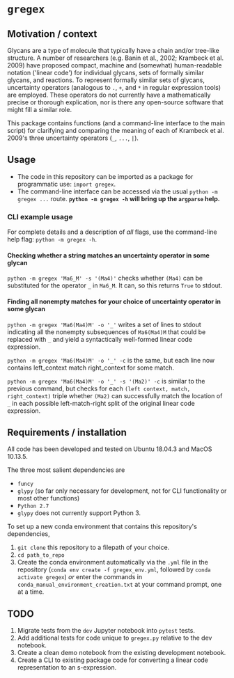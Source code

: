 # `gregex`

## Motivation / context

Glycans are a type of molecule that typically have a chain and/or tree-like structure. A number of researchers (e.g. Banin et al., 2002; Krambeck et al. 2009) have proposed compact, machine and (somewhat) human-readable notation ('linear code') for individual glycans, sets of formally similar glycans, and reactions. To represent formally similar sets of glycans, uncertainty operators (analogous to `.`, `+`, and `*` in regular expression tools) are employed. These operators do not currently have a mathematically precise or thorough explication, nor is there any open-source software that might fill a similar role.

This package contains functions (and a command-line interface to the main script) for clarifying and comparing the meaning of each of Krambeck et al. 2009's three uncertainty operators (`_`, `...`, `|`).

## Usage

 - The code in this repository can be imported as a package for programmatic use: `import gregex`.
 - The command-line interface can be accessed via the usual `python -m gregex ...` route. **`python -m gregex -h` will bring up the `argparse` help.**

### CLI example usage

For complete details and a description of *all* flags, use the command-line help flag: `python -m gregex -h`.

#### Checking whether a string matches an uncertainty operator in some glycan

`python -m gregex 'Ma6_M' -s '(Ma4)'` checks whether `(Ma4)` can be substituted for the operator `_` in `Ma6_M`. It can, so this returns `True` to stdout.

#### Finding all nonempty matches for your choice of uncertainty operator in some glycan

`python -m gregex 'Ma6(Ma4)M' -o '_'` writes a set of lines to stdout indicating all the nonempty subsequences of `Ma6(Ma4)M` that could be replaced with `_` and yield a syntactically well-formed linear code expression.

`python -m gregex 'Ma6(Ma4)M' -o '_' -c` is the same, but each line now contains
	left_context	match	right_context
for some match. 

`python -m gregex 'Ma6(Ma4)M' -o '_' -s '(Ma2)' -c` is similar to the previous command, but checks for each `(left context, match, right_context)` triple whether `(Ma2)` can successfully match the location of `_` in each possible left-match-right split of the original linear code expression.

## Requirements / installation

All code has been developed and tested on Ubuntu 18.04.3 and MacOS 10.13.5.

The three most salient dependencies are
 - `funcy`
 - `glypy` (so far only necessary for development, not for CLI functionality or most other functions)
 - `Python 2.7`
  - `glypy` does not currently support Python 3.

To set up a new conda environment that contains this repository's dependencies,
1. `git clone` this repository to a filepath of your choice.
2. `cd path_to_repo`
3. Create the conda environment automatically via the `.yml` file in the repository (`conda env create -f gregex_env.yml`, followed by `conda activate gregex`) *or* enter the commands in `conda_manual_environment_creation.txt` at your command prompt, one at a time.

## TODO

1. Migrate tests from the `dev` Jupyter notebook into `pytest` tests.
2. Add additional tests for code unique to `gregex.py` relative to the dev notebook.
3. Create a clean demo notebook from the existing development notebook.
4. Create a CLI to existing package code for converting a linear code representation to an s-expression.

